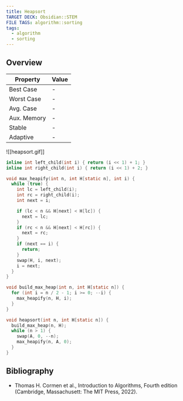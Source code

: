 ```yaml
---
title: Heapsort
TARGET DECK: Obsidian::STEM
FILE TAGS: algorithm::sorting
tags:
  - algorithm
  - sorting
---
```


## Overview

Property    | Value
----------- | --------
Best Case   | -
Worst Case  | -
Avg. Case   | -
Aux. Memory | -
Stable      | -
Adaptive    | -

![[heapsort.gif]]

```c
inline int left_child(int i) { return (i << 1) + 1; }
inline int right_child(int i) { return (i << 1) + 2; }

void max_heapify(int n, int H[static n], int i) {
  while (true) {
    int lc = left_child(i);
    int rc = right_child(i);
    int next = i;

    if (lc < n && H[next] < H[lc]) {
      next = lc;
    }
    if (rc < n && H[next] < H[rc]) {
      next = rc;
    }
    if (next == i) {
      return;
    }
    swap(H, i, next);
    i = next;
  }
}

void build_max_heap(int n, int H[static n]) {
  for (int i = n / 2 - 1; i >= 0; --i) {
    max_heapify(n, H, i);
  }
}

void heapsort(int n, int H[static n]) {
  build_max_heap(n, H);
  while (n > 1) {
    swap(A, 0, --n);
    max_heapify(n, A, 0);
  }
}
```

## Bibliography

* Thomas H. Cormen et al., Introduction to Algorithms, Fourth edition (Cambridge, Massachusett: The MIT Press, 2022).